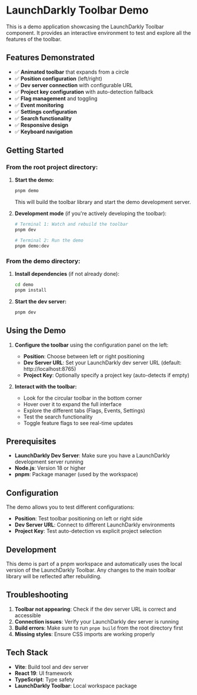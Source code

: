 # LaunchDarkly Toolbar Demo

This is a demo application showcasing the LaunchDarkly Toolbar component. It provides an interactive environment to test and explore all the features of the toolbar.

## Features Demonstrated

- ✅ **Animated toolbar** that expands from a circle
- ✅ **Position configuration** (left/right)
- ✅ **Dev server connection** with configurable URL
- ✅ **Project key configuration** with auto-detection fallback
- ✅ **Flag management** and toggling
- ✅ **Event monitoring**
- ✅ **Settings configuration**
- ✅ **Search functionality**
- ✅ **Responsive design**
- ✅ **Keyboard navigation**

## Getting Started

### From the root project directory:

1. **Start the demo:**

   ```bash
   pnpm demo
   ```

   This will build the toolbar library and start the demo development server.

2. **Development mode** (if you're actively developing the toolbar):

   ```bash
   # Terminal 1: Watch and rebuild the toolbar
   pnpm dev

   # Terminal 2: Run the demo
   pnpm demo:dev
   ```

### From the demo directory:

1. **Install dependencies** (if not already done):

   ```bash
   cd demo
   pnpm install
   ```

2. **Start the dev server:**
   ```bash
   pnpm dev
   ```

## Using the Demo

1. **Configure the toolbar** using the configuration panel on the left:
   - **Position**: Choose between left or right positioning
   - **Dev Server URL**: Set your LaunchDarkly dev server URL (default: http://localhost:8765)
   - **Project Key**: Optionally specify a project key (auto-detects if empty)

2. **Interact with the toolbar:**
   - Look for the circular toolbar in the bottom corner
   - Hover over it to expand the full interface
   - Explore the different tabs (Flags, Events, Settings)
   - Test the search functionality
   - Toggle feature flags to see real-time updates

## Prerequisites

- **LaunchDarkly Dev Server**: Make sure you have a LaunchDarkly development server running
- **Node.js**: Version 18 or higher
- **pnpm**: Package manager (used by the workspace)

## Configuration

The demo allows you to test different configurations:

- **Position**: Test toolbar positioning on left or right side
- **Dev Server URL**: Connect to different LaunchDarkly environments
- **Project Key**: Test auto-detection vs explicit project selection

## Development

This demo is part of a pnpm workspace and automatically uses the local version of the LaunchDarkly Toolbar. Any changes to the main toolbar library will be reflected after rebuilding.

## Troubleshooting

1. **Toolbar not appearing**: Check if the dev server URL is correct and accessible
2. **Connection issues**: Verify your LaunchDarkly dev server is running
3. **Build errors**: Make sure to run `pnpm build` from the root directory first
4. **Missing styles**: Ensure CSS imports are working properly

## Tech Stack

- **Vite**: Build tool and dev server
- **React 19**: UI framework
- **TypeScript**: Type safety
- **LaunchDarkly Toolbar**: Local workspace package
